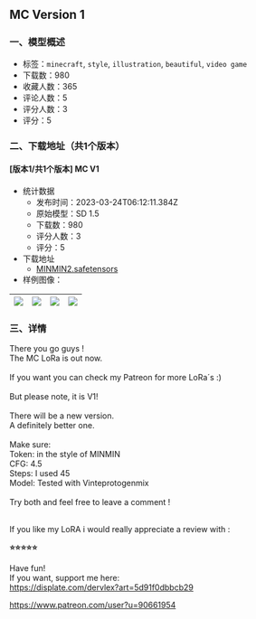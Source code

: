 ## MC Version 1
### 一、模型概述

- 标签：`minecraft`, `style`, `illustration`, `beautiful`, `video game`
- 下载数：980
- 收藏人数：365
- 评论人数：5
- 评分人数：3
- 评分：5

### 二、下载地址（共1个版本）

#### [版本1/共1个版本] MC V1

- 统计数据
  - 发布时间：2023-03-24T06:12:11.384Z
  - 原始模型：SD 1.5
  - 下载数：980
  - 评分人数：3
  - 评分：5
- 下载地址
  - [MINMIN2.safetensors](https://civitai.com/api/download/models/27817)
- 样例图像：

| <img src="https://image.civitai.com/xG1nkqKTMzGDvpLrqFT7WA/07bf0966-c3b3-4759-d1b3-076836d5e500/width=450/312376.jpeg" /> | <img src="https://image.civitai.com/xG1nkqKTMzGDvpLrqFT7WA/e0947aad-0b8e-438d-d5f3-b1bd267b0300/width=450/312379.jpeg" /> | <img src="https://image.civitai.com/xG1nkqKTMzGDvpLrqFT7WA/b82b34f8-9ca0-46b2-b257-6cddee7b0100/width=450/312378.jpeg" /> | <img src="https://image.civitai.com/xG1nkqKTMzGDvpLrqFT7WA/24220834-f5bb-456d-b5d5-f43ec4f36b00/width=450/312377.jpeg" /> |
| ---- | ---- | ---- | ---- |


### 三、详情
<p>There you go guys ! <br />The MC LoRa is out now.<br /><br />If you want you can check my Patreon for more LoRa´s :)<br /><br />But please note, it is V1!<br /><br />There will be a new version.<br />A definitely better one.<br /><br />Make sure:<br />Token: in the style of MINMIN<br />CFG: 4.5<br />Steps: I used 45<br />Model: Tested with Vinteprotogenmix<br /><br />Try both and feel free to leave a comment ! <br /><br /></p><p>If you like my LoRA i would really appreciate a review with :</p><p><strong>⭐⭐⭐⭐⭐</strong></p><p></p><p>Have fun! <br />If you want, support me here:<br /><a target="_blank" rel="ugc" href="https://displate.com/dervlex?art=5d91f0dbbcb29">https://displate.com/dervlex?art=5d91f0dbbcb29</a></p><p><a target="_blank" rel="ugc" href="https://www.patreon.com/user?u=90661954">https://www.patreon.com/user?u=90661954</a></p>